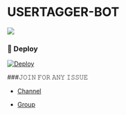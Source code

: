 # USERTAGGER-BOT

<img src="https://telegra.ph/file/571f7d4c22a126cfe99c3.jpg">

### 🚀 Deploy

[![Deploy](https://www.herokucdn.com/deploy/button.svg)](https://heroku.com/deploy?template=https://github.com/SNEHABHIxd/USERTAGGER-BOT)

###𝙹𝙾𝙸𝙽 𝙵𝙾𝚁 𝙰𝙽𝚈 𝙸𝚂𝚂𝚄𝙴

- [Channel](https://t.me/SNEHABHI_UPDATES)

- [Group](https://t.me/SNEHABHI_SERVER)
